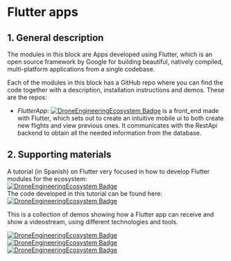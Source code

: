 # Flutter apps
## 1. General description
The modules in this block are Apps developed using Flutter, which is an open source framework by Google for building beautiful, natively compiled, multi-platform applications from a single codebase.   

Each of the modules in this block has a GitHub repo where you can find the code together with a description, installation instructions and demos. These are the repos:
* *FlutterApp*:
[![DroneEngineeringEcosystem Badge](https://img.shields.io/badge/DEE-FlutterApp-brightgreen.svg)](https://github.com/dronsEETAC/FlutterApp)  is a front_end made with Flutter, which sets out to create an intuitive mobile ui to both create new flights and view previous ones. It communicates with the RestApi backend to obtain all the needed information from the database.


## 2. Supporting materials
A tutorial (in Spanish) on Flutter very focused in how to develop Flutter modules for the ecosystem:    
[![DroneEngineeringEcosystem Badge](https://img.shields.io/badge/DEE-video_tutoFlutter-pink.svg)](https://www.youtube.com/playlist?list=PLyAtSQhMsD4oNmhn-7U506Wyt6Txw0rWp)       
The code developed in this tutorial can be found here: [![DroneEngineeringEcosystem Badge](https://img.shields.io/badge/DEE-code_tutoFlutter-blue.svg)](https://github.com/dronsEETAC/tutoFlutter)   

This is a collection of demos showing how a Flutter app can receive and show a videostream, using different technologies and tools.     

[![DroneEngineeringEcosystem Badge](https://img.shields.io/badge/DEE-dronestream_MQTT-blue.svg)](https://github.com/dronsEETAC/dronestream_MQTT)    
[![DroneEngineeringEcosystem Badge](https://img.shields.io/badge/DEE-dronestream_firebase-blue.svg)](https://github.com/dronsEETAC/dronestream_firebase)   
[![DroneEngineeringEcosystem Badge](https://img.shields.io/badge/DEE-dronestream_websockets-blue.svg)](https://github.com/dronsEETAC/dronestream_websockets)   


